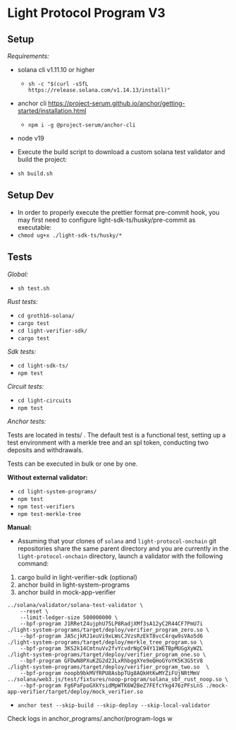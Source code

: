 # Light Protocol Program V3

## Setup

_Requirements:_

- solana cli v1.11.10 or higher
  - `sh -c "$(curl -sSfL https://release.solana.com/v1.14.13/install)"`
- anchor cli
  https://project-serum.github.io/anchor/getting-started/installation.html
  - `npm i -g @project-serum/anchor-cli`
- node v19

- Execute the build script to download a custom solana test validator and build the project:
- `sh build.sh`

## Setup Dev

- In order to properly execute the prettier format pre-commit hook, you may first need to configure light-sdk-ts/husky/pre-commit as executable:
- `chmod ug+x ./light-sdk-ts/husky/* `

## Tests

_Global:_

- `sh test.sh`

_Rust tests:_

- `cd groth16-solana/`
- `cargo test`
- `cd light-verifier-sdk/`
- `cargo test`

_Sdk tests:_

- `cd light-sdk-ts/`
- `npm test`

_Circuit tests:_

- `cd light-circuits`
- `npm test`

_Anchor tests:_

Tests are located in tests/ .
The default test is a functional test, setting up a test environment with a merkle tree and an spl token, conducting two deposits and withdrawals.

Tests can be executed in bulk or one by one.

**Without external validator:**

- `cd light-system-programs/`
- `npm test`
- `npm test-verifiers`
- `npm test-merkle-tree`

**Manual:**

- Assuming that your clones of `solana` and `light-protocol-onchain` git
  repositories share the same parent directory and you are currently in the
  `light-protocol-onchain` directory, launch a validator with the following
  command:

1. cargo build in light-verifier-sdk (optional)
2. anchor build in light-system-programs
3. anchor build in mock-app-verifier

```
../solana/validator/solana-test-validator \
    --reset \
    --limit-ledger-size 500000000 \
    --bpf-program J1RRetZ4ujphU75LP8RadjXMf3sA12yC2R44CF7PmU7i ./light-system-programs/target/deploy/verifier_program_zero.so \
    --bpf-program JA5cjkRJ1euVi9xLWsCJVzsRzEkT8vcC4rqw9sVAo5d6 ./light-system-programs/target/deploy/merkle_tree_program.so \
    --bpf-program 3KS2k14CmtnuVv2fvYcvdrNgC94Y11WETBpMUGgXyWZL ./light-system-programs/target/deploy/verifier_program_one.so \
    --bpf-program GFDwN8PXuKZG2d2JLxRhbggXYe9eQHoGYoYK5K3G5tV8  ./light-system-programs/target/deploy/verifier_program_two.so  \
    --bpf-program noopb9bkMVfRPU8AsbpTUg8AQkHtKwMYZiFUjNRtMmV ../solana/web3.js/test/fixtures/noop-program/solana_sbf_rust_noop.so \
    --bpf-program Fg6PaFpoGXkYsidMpWTK6W2BeZ7FEfcYkg476zPFsLnS ./mock-app-verifier/target/deploy/mock_verifier.so
```

- `anchor test --skip-build --skip-deploy --skip-local-validator`

Check logs in anchor_programs/.anchor/program-logs
w
